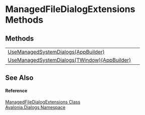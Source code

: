 # ManagedFileDialogExtensions Methods




## Methods
<table>
<tr>
<td><a href="M_Avalonia_Dialogs_ManagedFileDialogExtensions_UseManagedSystemDialogs">UseManagedSystemDialogs(AppBuilder)</a></td>
<td> </td>
</tr>
<tr>
<td><a href="M_Avalonia_Dialogs_ManagedFileDialogExtensions_UseManagedSystemDialogs__1">UseManagedSystemDialogs(TWindow)(AppBuilder)</a></td>
<td> </td>
</tr>
</table>

## See Also


#### Reference
<a href="T_Avalonia_Dialogs_ManagedFileDialogExtensions">ManagedFileDialogExtensions Class</a>  
<a href="N_Avalonia_Dialogs">Avalonia.Dialogs Namespace</a>  
